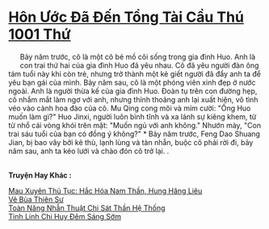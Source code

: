 <a href="https://truyentiki.com/hon-uoc-da-den-tong-tai-cau-thu-1001-thu.33800/" title="Hôn Ước Đã Đến Tổng Tài Cầu Thú 1001 Thứ"><h1>Hôn Ước Đã Đến Tổng Tài Cầu Thú 1001 Thứ</h1></a><div style="display:table"><img align="right" style="float: left; padding: 10px;" src="https://truyentiki.com/images/story/200x260/33800.jpg" alt="">Bảy năm trước, cô là một cô bé mồ côi sống trong gia đình Huo. Anh là con trai thứ hai của gia đình Huo đã yêu nhau. Cô đã yêu người đàn ông tám tuổi này khi còn trẻ, nhưng trở thành một kẻ giết người đã đẩy anh ta để yêu bạn gái của mình. Bảy năm sau, cô là một phóng viên xinh đẹp ở nước ngoài. Anh là người thừa kế của gia đình Huo. Đoàn tụ trên con đường hẹp, cô nhắm mắt làm ngơ với anh, nhưng thỉnh thoảng anh lại xuất hiện, vô tình véo vào cành hoa đào của cô. Mu Qing cong môi và mỉm cười: "Ông Huo muốn làm gì?" Huo Jinxi, người luôn bình tĩnh và xa lánh sự kiêng khem, từ từ nhổ cái vòng khói trên mặt: "Muốn ngủ với anh không." Nhướn mày, "Con trai sáu tuổi của bạn có đồng ý không?" * Bảy năm trước, Feng Dao Shuang Jian, bị bao vây bởi kẻ thù, lạnh lùng và tàn nhẫn, buộc cô phải rời đi, bảy năm sau, anh ta kéo lưới và chào đón cô trở lại. .</div><p><br><b>Truyện Hay Khác :</b></p><a href="https://truyentiki.com/mau-xuyen-thu-tuc-hac-hoa-nam-than-hung-hang-lieu.33799/" alt="Mau Xuyên Thủ Tục: Hắc Hóa Nam Thần, Hung Hăng Liêu">Mau Xuyên Thủ Tục: Hắc Hóa Nam Thần, Hung Hăng Liêu</a><br/><a href="https://github.com/nownovels/top500/tree/master/truyenhay/33921/" alt="Vẽ Bùa Thiên Sư">Vẽ Bùa Thiên Sư</a><br/><a href="https://www.plurk.com/p/numuqr" alt="Toàn Năng Nhẫn Thuật Chi Sát Thần Hệ Thống">Toàn Năng Nhẫn Thuật Chi Sát Thần Hệ Thống</a><br/><a href="https://www.plurk.com/p/nuzb7y" alt="Tinh Linh Chi Huy Đêm Sáng Sớm">Tinh Linh Chi Huy Đêm Sáng Sớm</a><br/>